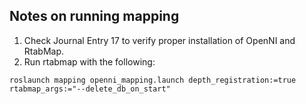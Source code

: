 ## Notes on running mapping

1. Check Journal Entry 17 to verify proper installation of OpenNI and RtabMap.
2. Run rtabmap with the following:
```
roslaunch mapping openni_mapping.launch depth_registration:=true rtabmap_args:="--delete_db_on_start"
```


